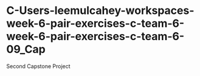 # C-Users-leemulcahey-workspaces-week-6-pair-exercises-c-team-6-week-6-pair-exercises-c-team-6-09_Cap
Second Capstone Project

